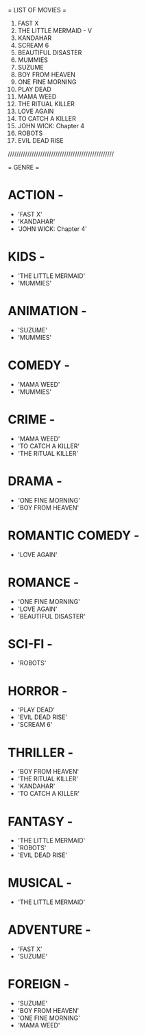 = LIST OF MOVIES =

1. FAST X
2. THE LITTLE MERMAID - V
3. KANDAHAR
4. SCREAM 6
5. BEAUTIFUL DISASTER
6. MUMMIES
7. SUZUME
8. BOY FROM HEAVEN
9. ONE FINE MORNING
10. PLAY DEAD
11. MAMA WEED
12. THE RITUAL KILLER
13. LOVE AGAIN
14. TO CATCH A KILLER
15. JOHN WICK: Chapter 4
16. ROBOTS
17. EVIL DEAD RISE

/////////////////////////////////////////////////

= GENRE =

# ACTION -

- 'FAST X'
- 'KANDAHAR'
- 'JOHN WICK: Chapter 4'

# KIDS -

- 'THE LITTLE MERMAID'
- 'MUMMIES'

# ANIMATION -

- 'SUZUME'
- 'MUMMIES'

# COMEDY -

- 'MAMA WEED'
- 'MUMMIES'

# CRIME -

- 'MAMA WEED'
- 'TO CATCH A KILLER'
- 'THE RITUAL KILLER'

# DRAMA -

- 'ONE FINE MORNING'
- 'BOY FROM HEAVEN'

# ROMANTIC COMEDY -

- 'LOVE AGAIN'

# ROMANCE -

- 'ONE FINE MORNING'
- 'LOVE AGAIN'
- 'BEAUTIFUL DISASTER'

# SCI-FI -

- 'ROBOTS'

# HORROR -

- 'PLAY DEAD'
- 'EVIL DEAD RISE'
- 'SCREAM 6'

# THRILLER -

- 'BOY FROM HEAVEN'
- 'THE RITUAL KILLER'
- 'KANDAHAR'
- 'TO CATCH A KILLER'

# FANTASY -

- 'THE LITTLE MERMAID'
- 'ROBOTS'
- 'EVIL DEAD RISE'

# MUSICAL -

- 'THE LITTLE MERMAID'

# ADVENTURE -

- 'FAST X'
- 'SUZUME'

# FOREIGN -

- 'SUZUME'
- 'BOY FROM HEAVEN'
- 'ONE FINE MORNING'
- 'MAMA WEED'
